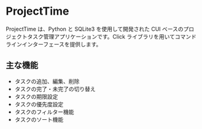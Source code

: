 # ProjectTime

ProjectTime は、Python と SQLite3 を使用して開発された CUI ベースのプロジェクトタスク管理アプリケーションです。Click ライブラリを用いてコマンドラインインターフェースを提供します。

## 主な機能

- タスクの追加、編集、削除
- タスクの完了・未完了の切り替え
- タスクの期限設定
- タスクの優先度設定
- タスクのフィルター機能
- タスクのソート機能

